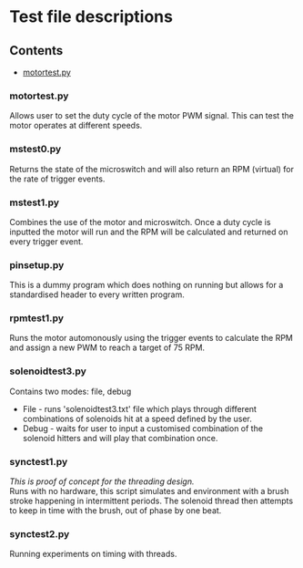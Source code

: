 # Test file descriptions

## Contents

+ [motortest.py](#motortestpy)

### motortest.py

Allows user to set the duty cycle of the motor PWM signal. This can test the motor operates at different speeds.

### mstest0.py

Returns the state of the microswitch and will also return an RPM (virtual) for the rate of trigger events.

### mstest1.py

Combines the use of the motor and microswitch. Once a duty cycle is inputted the motor will run and the RPM will be calculated and returned on every trigger event.

### pinsetup.py

This is a dummy program which does nothing on running but allows for a standardised header to every written program.

### rpmtest1.py

Runs the motor automonously using the trigger events to calculate the RPM and assign a new PWM to reach a target of 75 RPM.

### solenoidtest3.py

Contains two modes: file, debug

+ File - runs 'solenoidtest3.txt' file which plays through different combinations of solenoids hit at a speed defined by the user.
+ Debug - waits for user to input a customised combination of the solenoid hitters and will play that combination once.

### synctest1.py

*This is proof of concept for the threading design.*  
Runs with no hardware, this script simulates and environment with a brush stroke happening in intermittent periods. The solenoid thread then attempts to keep in time with the brush, out of phase by one beat.

### synctest2.py

Running experiments on timing with threads.
